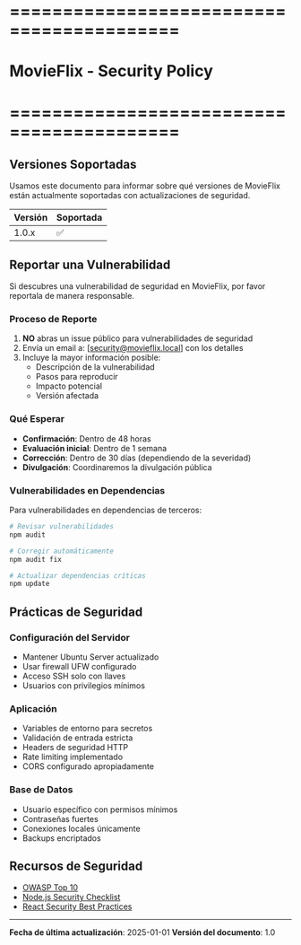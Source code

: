 # ==========================================

# MovieFlix - Security Policy

# ==========================================

## Versiones Soportadas

Usamos este documento para informar sobre qué versiones de MovieFlix están actualmente soportadas con actualizaciones de seguridad.

| Versión | Soportada          |
| ------- | ------------------ |
| 1.0.x   | :white_check_mark: |

## Reportar una Vulnerabilidad

Si descubres una vulnerabilidad de seguridad en MovieFlix, por favor reportala de manera responsable.

### Proceso de Reporte

1. **NO** abras un issue público para vulnerabilidades de seguridad
2. Envía un email a: [security@movieflix.local] con los detalles
3. Incluye la mayor información posible:
   - Descripción de la vulnerabilidad
   - Pasos para reproducir
   - Impacto potencial
   - Versión afectada

### Qué Esperar

- **Confirmación**: Dentro de 48 horas
- **Evaluación inicial**: Dentro de 1 semana
- **Corrección**: Dentro de 30 días (dependiendo de la severidad)
- **Divulgación**: Coordinaremos la divulgación pública

### Vulnerabilidades en Dependencias

Para vulnerabilidades en dependencias de terceros:

```bash
# Revisar vulnerabilidades
npm audit

# Corregir automáticamente
npm audit fix

# Actualizar dependencias críticas
npm update
```

## Prácticas de Seguridad

### Configuración del Servidor

- Mantener Ubuntu Server actualizado
- Usar firewall UFW configurado
- Acceso SSH solo con llaves
- Usuarios con privilegios mínimos

### Aplicación

- Variables de entorno para secretos
- Validación de entrada estricta
- Headers de seguridad HTTP
- Rate limiting implementado
- CORS configurado apropiadamente

### Base de Datos

- Usuario específico con permisos mínimos
- Contraseñas fuertes
- Conexiones locales únicamente
- Backups encriptados

## Recursos de Seguridad

- [OWASP Top 10](https://owasp.org/www-project-top-ten/)
- [Node.js Security Checklist](https://blog.risingstack.com/node-js-security-checklist/)
- [React Security Best Practices](https://snyk.io/blog/10-react-security-best-practices/)

---

**Fecha de última actualización**: 2025-01-01
**Versión del documento**: 1.0
